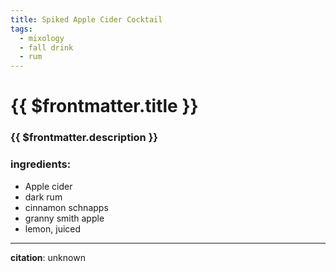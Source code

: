 ```yaml
---
title: Spiked Apple Cider Cocktail
tags:
  - mixology
  - fall drink
  - rum
---
```


# {{ $frontmatter.title }}

### {{ $frontmatter.description }}

### ingredients:

- <MixologyConversion n="0.25 gallon"/> Apple cider
- <MixologyConversion n="0.5 cup"/> dark rum
- <MixologyConversion n="0.5 cup"/> cinnamon schnapps
- <MixologyConversion n="1"/> granny smith apple
- <MixologyConversion n="0.5"/> lemon, juiced

---

**citation**:
unknown
